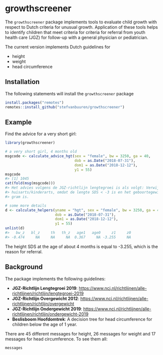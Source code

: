 
<!-- README.md is generated from README.Rmd. Please edit that file -->

# growthscreener

<!-- badges: start -->

<!-- badges: end -->

The `growthscreener` package implements tools to evaluate child growth
with respect to Dutch criteria for unusual growth. Application of these
tools helps to identify children that meet criteria for criteria for
referral from youth health care (JGZ) for follow-up with a general
physician or pediatrician.

The current version implements Dutch guidelines for

  - height
  - weight
  - head circumference

## Installation

The following statements will install the `growthscreener` package

``` r
install.packages("remotes")
remotes::install_github("stefvanbuuren/growthscreener")
```

## Example

Find the advice for a very short girl:

``` r
library(growthscreener)

# a very short girl, 4 months old
msgcode <- calculate_advice_hgt(sex = "female", bw = 3250, ga = 40,
                                dob = as.Date("2018-07-31"),
                                dom1 = as.Date("2018-12-12"), 
                                y1 = 55)
msgcode
#> [1] 1045
cat(fold(msg(msgcode)))
#> Het advies volgens de JGZ-richtlijn lengtegroei is als volgt: Verwijzen naar
#> huisarts/kinderarts, omdat de lengte SDS < -3 is en het geboortegewicht >= 2500
#> gram is.

# some more details
d <- calculate_helpers(yname = "hgt", sex = "female", bw = 3250, ga = 40,
                       dob = as.Date("2018-07-31"),
                       dom1 = as.Date("2018-12-12"), 
                       y1 = 55)
unlist(d)
#>   bw_z   bl_z     th   th_z   age1   age0     z1     z0 
#> -0.474     NA     NA     NA  0.367     NA -3.255     NA
```

The height SDS at the age of about 4 months is equal to -3.255, which is
the reason for referral.

## Background

The package implements the following guidelines:

  - **JGZ-Richtlijn Lengtegroei 2019**:
    <https://www.ncj.nl/richtlijnen/alle-richtlijnen/richtlijn/lengtegroei-2019>
  - **JGZ-Richtlijn Overgewicht 2012**:
    <https://www.ncj.nl/richtlijnen/alle-richtlijnen/richtlijn/overgewicht>
  - **JGZ-Richtlijn Ondergewicht 2019**:
    <https://www.ncj.nl/richtlijnen/alle-richtlijnen/richtlijn/ondergewicht-2019>
  - **Beslisboom Hoofdomtrek**: A decision tree for head circumference
    for children below the age of 1 year.

There are 45 different messages for height, 26 messages for weight and
17 messages for head circumference. To see them all:

``` r
messages
```
